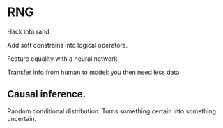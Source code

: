 # RNG

Hack into rand

Add soft constrains into logical operators.

Feature equality with a neural network.

Transfer info from human to model: you then need less data.

## Causal inference.

Random conditional distribution. Turns something certain into something uncertain.

